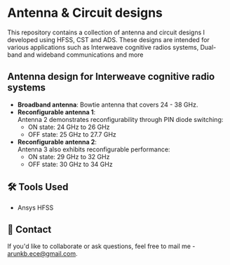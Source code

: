 # Antenna & Circuit designs

This repository contains a collection of antenna and circuit designs I developed using HFSS, CST and ADS. These designs are intended for various applications such as Interweave cognitive radios systems, Dual-band and wideband communications and more
## Antenna design for Interweave cognitive radio systems
- **Broadband antenna**: Bowtie antenna that covers 24 - 38 GHz.
- **Reconfigurable antenna 1**:<br>
    Antenna 2 demonstrates reconfigurability through PIN diode switching:
    - ON state: 24 GHz to 26 GHz
    - OFF state: 25 GHz to 27.7 GHz
- **Reconfigurable antenna 2**:<br>
    Antenna 3 also exhibits reconfigurable performance:
    - ON state: 29 GHz to 32 GHz
    - OFF state: 30 GHz to 34 GHz
## 🛠 Tools Used
- Ansys HFSS



## 📧 Contact
If you'd like to collaborate or ask questions, feel free to mail me - [arunkb.ece@gmail.com](mailto:arunkb.ece@gmail.com).
